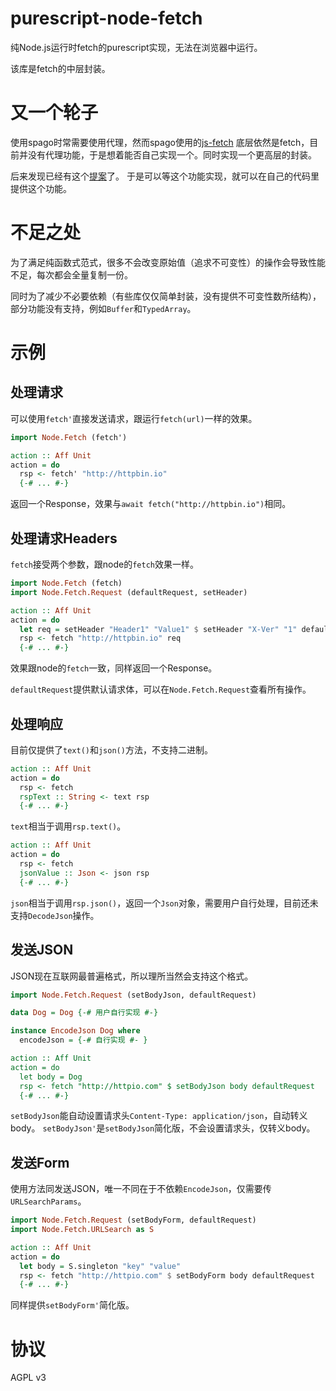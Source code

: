 # purescript-node-fetch
纯Node.js运行时fetch的purescript实现，无法在浏览器中运行。

该库是fetch的中层封装。

# 又一个轮子
使用spago时常需要使用代理，然而spago使用的[js-fetch](https://pursuit.purescript.org/packages/purescript-fetch/4.1.0)
底层依然是fetch，目前并没有代理功能，于是想着能否自己实现一个。同时实现一个更高层的封装。

后来发现已经有这个[提案](https://github.com/nodejs/undici/discussions/2167)了。
于是可以等这个功能实现，就可以在自己的代码里提供这个功能。

# 不足之处
为了满足纯函数式范式，很多不会改变原始值（追求不可变性）的操作会导致性能不足，每次都会全量复制一份。

同时为了减少不必要依赖（有些库仅仅简单封装，没有提供不可变性数所结构），部分功能没有支持，例如`Buffer`和`TypedArray`。

# 示例

## 处理请求

可以使用`fetch'`直接发送请求，跟运行`fetch(url)`一样的效果。

```purescript
import Node.Fetch (fetch')

action :: Aff Unit
action = do
  rsp <- fetch' "http://httpbin.io"
  {-# ... #-}
```
返回一个Response，效果与`await fetch("http://httpbin.io")`相同。

## 处理请求Headers

`fetch`接受两个参数，跟node的`fetch`效果一样。

```purescript
import Node.Fetch (fetch)
import Node.Fetch.Request (defaultRequest, setHeader)

action :: Aff Unit
action = do
  let req = setHeader "Header1" "Value1" $ setHeader "X-Ver" "1" defaultRequest
  rsp <- fetch "http://httpbin.io" req
  {-# ... #-}
```
效果跟node的`fetch`一致，同样返回一个Response。

`defaultRequest`提供默认请求体，可以在`Node.Fetch.Request`查看所有操作。

## 处理响应

目前仅提供了`text()`和`json()`方法，不支持二进制。

```purescript
action :: Aff Unit
action = do
  rsp <- fetch
  rspText :: String <- text rsp
  {-# ... #-}
```

`text`相当于调用`rsp.text()`。

```purescript
action :: Aff Unit
action = do
  rsp <- fetch
  jsonValue :: Json <- json rsp
  {-# ... #-}
```

`json`相当于调用`rsp.json()`，返回一个`Json`对象，需要用户自行处理，目前还未支持`DecodeJson`操作。

## 发送JSON

JSON现在互联网最普遍格式，所以理所当然会支持这个格式。

```purescript
import Node.Fetch.Request (setBodyJson, defaultRequest)

data Dog = Dog {-# 用户自行实现 #-}

instance EncodeJson Dog where
  encodeJson = {-# 自行实现 #- }

action :: Aff Unit
action = do
  let body = Dog
  rsp <- fetch "http://httpio.com" $ setBodyJson body defaultRequest
  {-# ... #-}
```

`setBodyJson`能自动设置请求头`Content-Type: application/json`，自动转义body。
`setBodyJson'`是`setBodyJson`简化版，不会设置请求头，仅转义body。

## 发送Form

使用方法同发送JSON，唯一不同在于不依赖`EncodeJson`，仅需要传`URLSearchParams`。

```purescript
import Node.Fetch.Request (setBodyForm, defaultRequest)
import Node.Fetch.URLSearch as S

action :: Aff Unit
action = do
  let body = S.singleton "key" "value"
  rsp <- fetch "http://httpio.com" $ setBodyForm body defaultRequest
  {-# ... #-}
```

同样提供`setBodyForm'`简化版。

# 协议

AGPL v3
